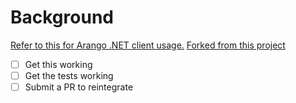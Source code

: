# Background
[Refer to this for Arango .NET client usage.](http://arangoclient.net/)
[Forked from this project](https://github.com/OrleansContrib/Orleans.StorageProvider.Arango)

- [ ] Get this working
- [ ] Get the tests working
- [ ] Submit a PR to reintegrate